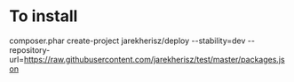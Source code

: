 # To install
composer.phar create-project jarekherisz/deploy --stability=dev --repository-url=https://raw.githubusercontent.com/jarekherisz/test/master/packages.json

